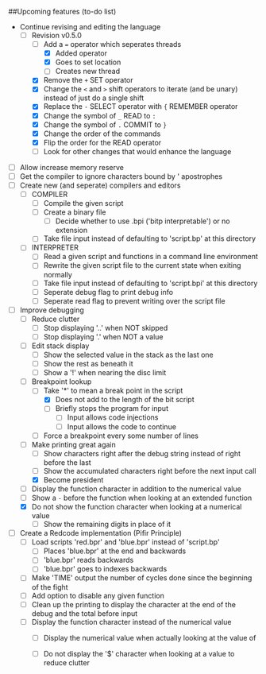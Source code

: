 ##Upcoming features
(to-do list)

- Continue revising and editing the language
  - [ ] Revision v0.5.0
    - [ ] Add a `=` operator which seperates threads
	  - [x] Added operator
	  - [x] Goes to set location
	  - [ ] Creates new thread
    - [x] Remove the `+` SET operator
    - [x] Change the `<` and `>` shift operators to iterate (and be unary) instead of just do a single shift
    - [x] Replace the `-` SELECT operator with `{` REMEMBER operator
    - [x] Change the symbol of `_` READ to `:`
    - [x] Change the symbol of `.` COMMIT to `}`
    - [x] Change the order of the commands
    - [x] Flip the order for the READ operator
    - [ ] Look for other changes that would enhance the language
- [ ] Allow increase memory reserve
- [ ] Get the compiler to ignore characters bound by ' apostrophes
- [ ] Create new (and seperate) compilers and editors
  - [ ] COMPILER
    - [ ] Compile the given script
    - [ ] Create a binary file
      - [ ] Decide whether to use .bpi ('bitp interpretable') or no extension
    - [ ] Take file input instead of defaulting to 'script.bp' at this directory
  - [ ] INTERPRETER
    - [ ] Read a given script and functions in a command line environment
    - [ ] Rewrite the given script file to the current state when exiting normally
    - [ ] Take file input instead of defaulting to 'script.bpi' at this directory
    - [ ] Seperate debug flag to print debug info
    - [ ] Seperate read flag to prevent writing over the script file
- [ ] Improve debugging
  - [ ] Reduce clutter
    - [ ] Stop displaying '..' when NOT skipped
    - [ ] Stop displaying '.' when NOT a value
  - [ ] Edit stack display
    - [ ] Show the selected value in the stack as the last one
    - [ ] Show the rest as beneath it
    - [ ] Show a '!' when nearing the disc limit
  - [ ] Breakpoint lookup
    - [ ] Take '*' to mean a break point in the script
      - [x] Does not add to the length of the bit script
      - [ ] Briefly stops the program for input
        - [ ] Input allows code injections
        - [ ] Input allows the code to continue
    - [ ] Force a breakpoint every some number of lines
  - [ ] Make printing great again
    - [ ] Show characters right after the debug string instead of right before the last
	- [ ] Show the accumulated characters right before the next input call
	- [x] Become president
  - [ ] Display the function character in addition to the numerical value
  - [ ] Show a `-` before the function when looking at an extended function
  - [x] Do not show the function character when looking at a numerical value
    - [ ] Show the remaining digits in place of it
- [ ] Create a Redcode implementation (Pifir Principle)
  - [ ] Load scripts 'red.bpr' and 'blue.bpr' instead of 'script.bp'
    - [ ] Places 'blue.bpr' at the end and backwards
    - [ ] 'blue.bpr' reads backwards
	- [ ] 'blue.bpr' goes to indexes backwards
  - [ ] Make 'TIME' output the number of cycles done since the beginning of the fight
  - [ ] Add option to disable any given function
  - [ ] Clean up the printing to display the character at the end of the debug and the total before input
  - [ ] Display the function character instead of the numerical value
    - [ ] Display the numerical value when actually looking at the value of
    - [ ] Do not display the '$' character when looking at a value to reduce clutter

